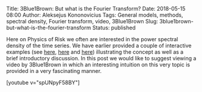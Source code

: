 Title: 3Blue1Brown: But what is the Fourier Transform?
Date: 2018-05-15 08:00
Author: Aleksejus Kononovicius
Tags: General models, methods, spectral density, Fourier transform, video, 3Blue1Brown
Slug: 3blue1brown-but-what-is-the-fourier-transform
Status: published

Here on Physics of Risk we often are interested in the power spectral density
of the time series. We have earlier provided a couple of interactive examples
(see [here]({filename}/articles/2013/power-spectral-density-part-1.md),
[here]({filename}/articles/2013/power-spectral-density-part-2.md) and
[here]({filename}/articles/2012/colors-of-noise.md)) illustrating the concept
as well as a brief introductory discussion. In this post we would like to
suggest viewing a video by 3Blue1Brown in which an interesting intuition on this
very topic is provided in a very fascinating manner.

[youtube v="spUNpyF58BY"]

